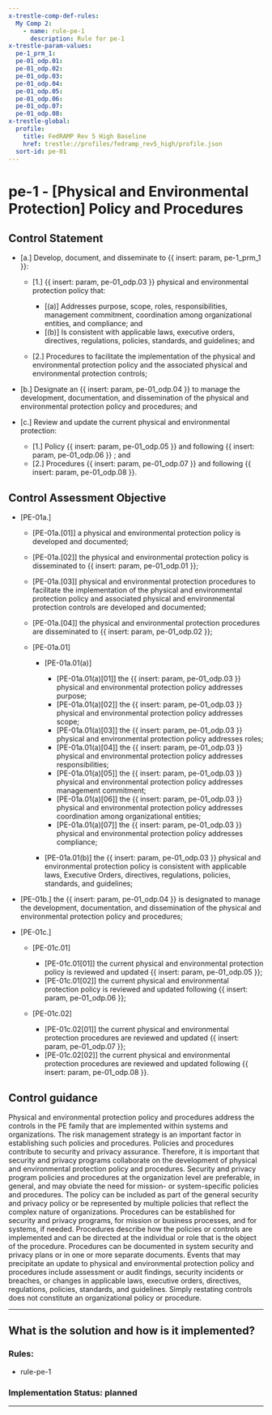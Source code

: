```yaml
---
x-trestle-comp-def-rules:
  My Comp 2:
    - name: rule-pe-1
      description: Rule for pe-1
x-trestle-param-values:
  pe-1_prm_1:
  pe-01_odp.01:
  pe-01_odp.02:
  pe-01_odp.03:
  pe-01_odp.04:
  pe-01_odp.05:
  pe-01_odp.06:
  pe-01_odp.07:
  pe-01_odp.08:
x-trestle-global:
  profile:
    title: FedRAMP Rev 5 High Baseline
    href: trestle://profiles/fedramp_rev5_high/profile.json
  sort-id: pe-01
---
```


# pe-1 - \[Physical and Environmental Protection\] Policy and Procedures

## Control Statement

- \[a.\] Develop, document, and disseminate to {{ insert: param, pe-1_prm_1 }}:

  - \[1.\] {{ insert: param, pe-01_odp.03 }} physical and environmental protection policy that:

    - \[(a)\] Addresses purpose, scope, roles, responsibilities, management commitment, coordination among organizational entities, and compliance; and
    - \[(b)\] Is consistent with applicable laws, executive orders, directives, regulations, policies, standards, and guidelines; and

  - \[2.\] Procedures to facilitate the implementation of the physical and environmental protection policy and the associated physical and environmental protection controls;

- \[b.\] Designate an {{ insert: param, pe-01_odp.04 }} to manage the development, documentation, and dissemination of the physical and environmental protection policy and procedures; and

- \[c.\] Review and update the current physical and environmental protection:

  - \[1.\] Policy {{ insert: param, pe-01_odp.05 }} and following {{ insert: param, pe-01_odp.06 }} ; and
  - \[2.\] Procedures {{ insert: param, pe-01_odp.07 }} and following {{ insert: param, pe-01_odp.08 }}.

## Control Assessment Objective

- \[PE-01a.\]

  - \[PE-01a.[01]\] a physical and environmental protection policy is developed and documented;
  - \[PE-01a.[02]\] the physical and environmental protection policy is disseminated to {{ insert: param, pe-01_odp.01 }};
  - \[PE-01a.[03]\] physical and environmental protection procedures to facilitate the implementation of the physical and environmental protection policy and associated physical and environmental protection controls are developed and documented;
  - \[PE-01a.[04]\] the physical and environmental protection procedures are disseminated to {{ insert: param, pe-01_odp.02 }};
  - \[PE-01a.01\]

    - \[PE-01a.01(a)\]

      - \[PE-01a.01(a)[01]\] the {{ insert: param, pe-01_odp.03 }} physical and environmental protection policy addresses purpose;
      - \[PE-01a.01(a)[02]\] the {{ insert: param, pe-01_odp.03 }} physical and environmental protection policy addresses scope;
      - \[PE-01a.01(a)[03]\] the {{ insert: param, pe-01_odp.03 }} physical and environmental protection policy addresses roles;
      - \[PE-01a.01(a)[04]\] the {{ insert: param, pe-01_odp.03 }} physical and environmental protection policy addresses responsibilities;
      - \[PE-01a.01(a)[05]\] the {{ insert: param, pe-01_odp.03 }} physical and environmental protection policy addresses management commitment;
      - \[PE-01a.01(a)[06]\] the {{ insert: param, pe-01_odp.03 }} physical and environmental protection policy addresses coordination among organizational entities;
      - \[PE-01a.01(a)[07]\] the {{ insert: param, pe-01_odp.03 }} physical and environmental protection policy addresses compliance;

    - \[PE-01a.01(b)\] the {{ insert: param, pe-01_odp.03 }} physical and environmental protection policy is consistent with applicable laws, Executive Orders, directives, regulations, policies, standards, and guidelines;

- \[PE-01b.\] the {{ insert: param, pe-01_odp.04 }} is designated to manage the development, documentation, and dissemination of the physical and environmental protection policy and procedures;

- \[PE-01c.\]

  - \[PE-01c.01\]

    - \[PE-01c.01[01]\] the current physical and environmental protection policy is reviewed and updated {{ insert: param, pe-01_odp.05 }};
    - \[PE-01c.01[02]\] the current physical and environmental protection policy is reviewed and updated following {{ insert: param, pe-01_odp.06 }};

  - \[PE-01c.02\]

    - \[PE-01c.02[01]\] the current physical and environmental protection procedures are reviewed and updated {{ insert: param, pe-01_odp.07 }};
    - \[PE-01c.02[02]\] the current physical and environmental protection procedures are reviewed and updated following {{ insert: param, pe-01_odp.08 }}.

## Control guidance

Physical and environmental protection policy and procedures address the controls in the PE family that are implemented within systems and organizations. The risk management strategy is an important factor in establishing such policies and procedures. Policies and procedures contribute to security and privacy assurance. Therefore, it is important that security and privacy programs collaborate on the development of physical and environmental protection policy and procedures. Security and privacy program policies and procedures at the organization level are preferable, in general, and may obviate the need for mission- or system-specific policies and procedures. The policy can be included as part of the general security and privacy policy or be represented by multiple policies that reflect the complex nature of organizations. Procedures can be established for security and privacy programs, for mission or business processes, and for systems, if needed. Procedures describe how the policies or controls are implemented and can be directed at the individual or role that is the object of the procedure. Procedures can be documented in system security and privacy plans or in one or more separate documents. Events that may precipitate an update to physical and environmental protection policy and procedures include assessment or audit findings, security incidents or breaches, or changes in applicable laws, executive orders, directives, regulations, policies, standards, and guidelines. Simply restating controls does not constitute an organizational policy or procedure.

______________________________________________________________________

## What is the solution and how is it implemented?

<!-- For implementation status enter one of: implemented, partial, planned, alternative, not-applicable -->

<!-- Note that the list of rules under ### Rules: is read-only and changes will not be captured after assembly to JSON -->

<!-- Add control implementation description here for control: pe-1 -->

### Rules:

  - rule-pe-1

### Implementation Status: planned

______________________________________________________________________
